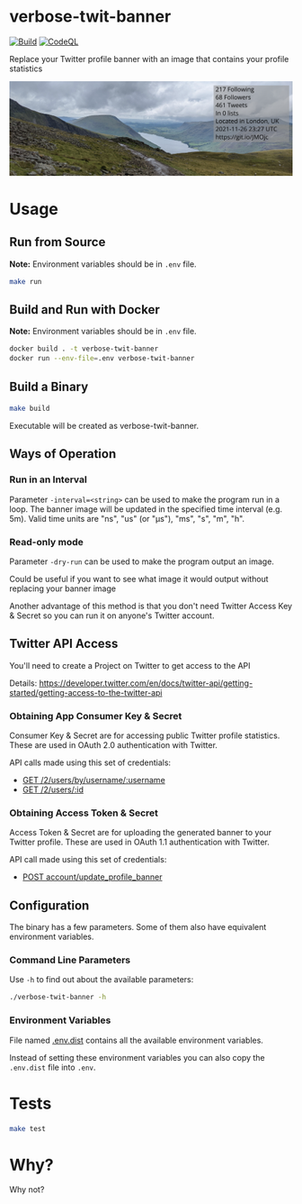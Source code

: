 # verbose-twit-banner

[![Build](https://github.com/oradwell/verbose-twit-banner/actions/workflows/build.yml/badge.svg)](https://github.com/oradwell/verbose-twit-banner/actions/workflows/build.yml)
[![CodeQL](https://github.com/oradwell/verbose-twit-banner/actions/workflows/codeql-analysis.yml/badge.svg)](https://github.com/oradwell/verbose-twit-banner/actions/workflows/codeql-analysis.yml)

Replace your Twitter profile banner with an image
that contains your profile statistics

![sample.png](sample.png)

# Usage

## Run from Source

**Note:** Environment variables should be in `.env` file.

```bash
make run
```

## Build and Run with Docker

**Note:** Environment variables should be in `.env` file.

```bash
docker build . -t verbose-twit-banner
docker run --env-file=.env verbose-twit-banner
```

## Build a Binary

```bash
make build
```

Executable will be created as verbose-twit-banner.

## Ways of Operation

### Run in an Interval

Parameter `-interval=<string>` can be used
to make the program run in a loop.
The banner image will be updated
in the specified time interval (e.g. 5m).
Valid time units are "ns", "us" (or "µs"),
"ms", "s", "m", "h".

### Read-only mode

Parameter `-dry-run` can be used
to make the program output an image.

Could be useful if you want to see
what image it would output
without replacing your banner image

Another advantage of this method is that you don't need
Twitter Access Key & Secret
so you can run it on anyone's Twitter account.

## Twitter API Access

You'll need to create a Project on Twitter to get access to the API

Details: https://developer.twitter.com/en/docs/twitter-api/getting-started/getting-access-to-the-twitter-api

### Obtaining App Consumer Key & Secret

Consumer Key & Secret are for accessing public Twitter profile statistics.
These are used in OAuth 2.0 authentication with Twitter.

API calls made using this set of credentials:

- [GET /2/users/by/username/:username](https://developer.twitter.com/en/docs/twitter-api/users/lookup/api-reference/get-users-by-username-username)
- [GET /2/users/:id](https://developer.twitter.com/en/docs/twitter-api/users/lookup/api-reference/get-users-id)

### Obtaining Access Token & Secret

Access Token & Secret are for uploading the generated banner to your Twitter profile.
These are used in OAuth 1.1 authentication with Twitter.

API call made using this set of credentials:

- [POST account/update_profile_banner](https://developer.twitter.com/en/docs/twitter-api/v1/accounts-and-users/manage-account-settings/api-reference/post-account-update_profile_banner)

## Configuration

The binary has a few parameters.
Some of them also have equivalent environment variables.

### Command Line Parameters

Use `-h` to find out about the available parameters:
```bash
./verbose-twit-banner -h
```

### Environment Variables

File named [.env.dist](.env.dist) contains
all the available environment variables.

Instead of setting these environment variables
you can also copy the `.env.dist` file into `.env`.

# Tests

```bash
make test
```

# Why?

Why not?

